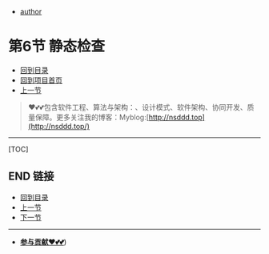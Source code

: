 + [author](https://github.com/3293172751)

# 第6节 静态检查

+ [回到目录](../README.md)
+ [回到项目首页](../../README.md)
+ [上一节](5.md)
> ❤️💕💕包含软件工程、算法与架构：、设计模式、软件架构、协同开发、质量保障。更多关注我的博客：Myblog:[http://nsddd.top](http://nsddd.top/)
---
[TOC]





## END 链接
+ [回到目录](../README.md)
+ [上一节](5.md)
+ [下一节](7.md)
---
+ [**参与贡献❤️💕💕**](https://nsddd.top/archives/contributors))